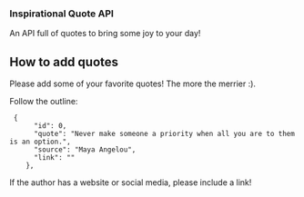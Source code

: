 ### Inspirational Quote API

An API full of quotes to bring some joy to your day!

## How to add quotes

Please add some of your favorite quotes! The more the merrier :).

Follow the outline:

```
 {
      "id": 0,
      "quote": "Never make someone a priority when all you are to them is an option.",
      "source": "Maya Angelou",
      "link": ""
    },
```

If the author has a website or social media, please include a link!
